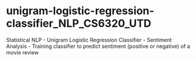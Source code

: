 # unigram-logistic-regression-classifier_NLP_CS6320_UTD
Statistical NLP - Unigram Logistic Regression Classifier - Sentiment Analysis - Training classifier to predict sentiment (positive or negative) of a movie review
